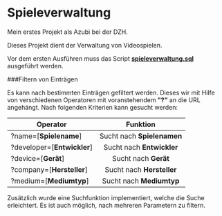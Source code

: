 # Spieleverwaltung

Mein erstes Projekt als Azubi bei der DZH.

Dieses Projekt dient der Verwaltung von Videospielen.

Vor dem ersten Ausführen muss das Script **[spieleverwaltung.sql](spieleverwaltung.sql)** ausgeführt werden.

###Filtern von Einträgen

Es kann nach bestimmten Einträgen gefiltert werden. Dieses wir mit Hilfe von verschiedenen Operatoren mit voranstehendem **"?"** an die URL angehängt.
Nach folgenden Kriterien kann gesucht werden:


| Operator    	|           Funktion          	|
|-------------	|:---------------------------:	|
| ?name=[**Spielename**]      	| Sucht nach  **Spielenamen** 	|
| ?developer=[**Entwickler**] 	|  Sucht nach  **Entwickler** 	|
| ?device=[**Gerät**]    	|    Sucht nach  **Gerät**    	|
| ?company=[**Hersteller**]  	|  Sucht nach **Hersteller**  	|
| ?medium=[**Mediumtyp**]    	|    Sucht nach **Mediumtyp**   |

Zusätzlich wurde eine Suchfunktion implementiert, welche die Suche erleichtert. Es ist auch möglich, nach mehreren Parametern zu filtern.
